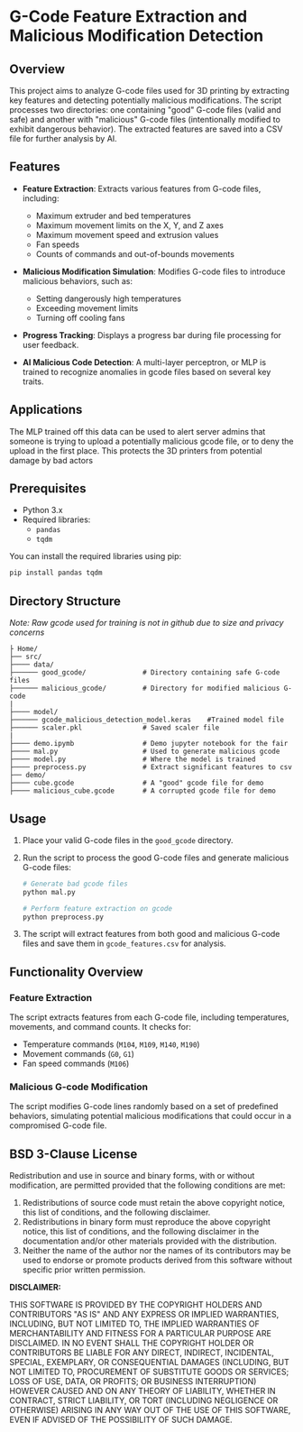 # G-Code Feature Extraction and Malicious Modification Detection

## Overview

This project aims to analyze G-code files used for 3D printing by extracting key features and detecting potentially malicious modifications. The script processes two directories: one containing "good" G-code files (valid and safe) and another with "malicious" G-code files (intentionally modified to exhibit dangerous behavior). The extracted features are saved into a CSV file for further analysis by AI.

## Features

- **Feature Extraction**: Extracts various features from G-code files, including:
  - Maximum extruder and bed temperatures
  - Maximum movement limits on the X, Y, and Z axes
  - Maximum movement speed and extrusion values
  - Fan speeds
  - Counts of commands and out-of-bounds movements
  
- **Malicious Modification Simulation**: Modifies G-code files to introduce malicious behaviors, such as:
  - Setting dangerously high temperatures
  - Exceeding movement limits
  - Turning off cooling fans

- **Progress Tracking**: Displays a progress bar during file processing for user feedback.

- **AI Malicious Code Detection**: A multi-layer perceptron, or MLP is trained to recognize anomalies in gcode files based on several key traits. 

## Applications
The MLP trained off this data can be used to alert server admins that someone is trying to upload a potentially malicious gcode file, or to deny the upload in the first place. This protects the 3D printers from potential damage by bad actors

## Prerequisites

- Python 3.x
- Required libraries:
  - `pandas`
  - `tqdm`

You can install the required libraries using pip:

```bash
pip install pandas tqdm
```

## Directory Structure
*Note: Raw gcode used for training is not in github due to size and privacy concerns*

```
├ Home/
├── src/
├──── data/
├────── good_gcode/              # Directory containing safe G-code files
├────── malicious_gcode/         # Directory for modified malicious G-code
|
├──── model/
├────── gcode_malicious_detection_model.keras    #Trained model file
├────── scaler.pkl               # Saved scaler file
|
├──── demo.ipymb                 # Demo jupyter notebook for the fair
├──── mal.py                     # Used to generate malicious gcode
├──── model.py                   # Where the model is trained
├──── preprocess.py              # Extract significant features to csv
├── demo/
├──── cube.gcode                 # A "good" gcode file for demo
├──── malicious_cube.gcode       # A corrupted gcode file for demo
```

## Usage

1. Place your valid G-code files in the `good_gcode` directory.
2. Run the script to process the good G-code files and generate malicious G-code files:

   ```bash
   # Generate bad gcode files
   python mal.py
   ```

   ```bash
   # Perform feature extraction on gcode
   python preprocess.py
   ```

3. The script will extract features from both good and malicious G-code files and save them in `gcode_features.csv` for analysis.

## Functionality Overview

### Feature Extraction

The script extracts features from each G-code file, including temperatures, movements, and command counts. It checks for:
- Temperature commands (`M104`, `M109`, `M140`, `M190`)
- Movement commands (`G0`, `G1`)
- Fan speed commands (`M106`)

### Malicious G-code Modification

The script modifies G-code lines randomly based on a set of predefined behaviors, simulating potential malicious modifications that could occur in a compromised G-code file.



## BSD 3-Clause License

Redistribution and use in source and binary forms, with or without modification, are permitted provided that the following conditions are met:

1. Redistributions of source code must retain the above copyright notice, this list of conditions, and the following disclaimer.
2. Redistributions in binary form must reproduce the above copyright notice, this list of conditions, and the following disclaimer in the documentation and/or other materials provided with the distribution.
3. Neither the name of the author nor the names of its contributors may be used to endorse or promote products derived from this software without specific prior written permission.

**DISCLAIMER:**

THIS SOFTWARE IS PROVIDED BY THE COPYRIGHT HOLDERS AND CONTRIBUTORS "AS IS" AND ANY EXPRESS OR IMPLIED WARRANTIES, INCLUDING, BUT NOT LIMITED TO, THE IMPLIED WARRANTIES OF MERCHANTABILITY AND FITNESS FOR A PARTICULAR PURPOSE ARE DISCLAIMED. IN NO EVENT SHALL THE COPYRIGHT HOLDER OR CONTRIBUTORS BE LIABLE FOR ANY DIRECT, INDIRECT, INCIDENTAL, SPECIAL, EXEMPLARY, OR CONSEQUENTIAL DAMAGES (INCLUDING, BUT NOT LIMITED TO, PROCUREMENT OF SUBSTITUTE GOODS OR SERVICES; LOSS OF USE, DATA, OR PROFITS; OR BUSINESS INTERRUPTION) HOWEVER CAUSED AND ON ANY THEORY OF LIABILITY, WHETHER IN CONTRACT, STRICT LIABILITY, OR TORT (INCLUDING NEGLIGENCE OR OTHERWISE) ARISING IN ANY WAY OUT OF THE USE OF THIS SOFTWARE, EVEN IF ADVISED OF THE POSSIBILITY OF SUCH DAMAGE.
